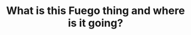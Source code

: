 ---
categories:
- bkk19
description: Fuego is yet another automated test framework for Linux. But it is different
  from other systems in a few key ways. This session will introduce Fuego and describe
  a few of its features that are different (to Tims knowledge) from other test systems
  like LAVA, Buildbot, or LTP.<br /> <br /> Some of the features are Fuegos focus
  on individual board testing (rather than test labs), results analysis separated
  from the test itself, and on building a suite of tests readily available to begin
  testing.<br /> <br /> Tim will also share some of his vision for the future of open
  source testing, and what features of Fuego are being prototyped now to move towards
  that vision. (That is, Tim will share his Fuego roadmap.)<br />
image:
  featured: 'true'
  path: /assets/images/featured-images/bkk19/BKK19-407.png
session_attendee_num: '20'
session_id: BKK19-407
session_room: Session Room 3 (Lotus 10)
session_slot:
  end_time: '2019-04-04 08:55:00'
  start_time: '2019-04-04 08:30:00'
session_speakers:
- speaker_bio: Tim Bird is a Senior Software Engineer for Sony Corporation, where
    he helps Sony use Linux and other open source software in their products. Tim
    is the maintainer of the Fuego test framework, and is involved in various groups
    in the Linux Foundation, including the LF Technical Advisory Board. Tim created
    and continues to run the Embedded Linux Conference.<br><br>Tims overall goal is
    to improve Linux for use in consumer electronics products, by improving Linux
    system testing, directing technical initiatives of the Linux Foundation, and encouraging
    companies to participate in the open source community. Tim has been working with
    Linux for over 20 years.
  speaker_company: Sony Electronics
  speaker_image: /assets/images/speakers/bkk19/tim-bird-sony.jpg
  speaker_location: ''
  speaker_name: Tim Bird (Sony)
  speaker_position: Sr Staff Software Engineer
  speaker_username: tim.bird2
session_track: Validation and CI
tag: session
tags:
- Validation and CI
- Testing
title: What is this Fuego thing and where is it going?
---